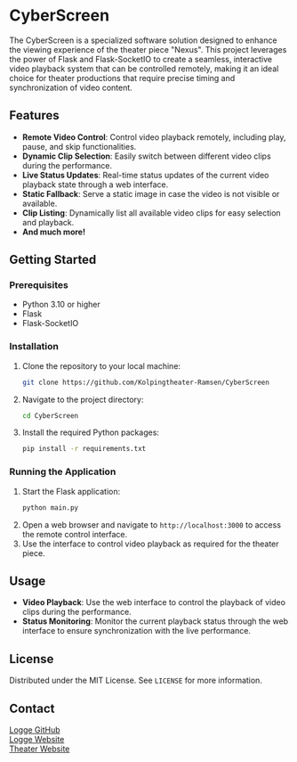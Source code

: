 # CyberScreen

The CyberScreen is a specialized software solution designed to enhance the viewing experience of the theater piece "Nexus". This project leverages the power of Flask and Flask-SocketIO to create a seamless, interactive video playback system that can be controlled remotely, making it an ideal choice for theater productions that require precise timing and synchronization of video content.

## Features

- **Remote Video Control**: Control video playback remotely, including play, pause, and skip functionalities.
- **Dynamic Clip Selection**: Easily switch between different video clips during the performance.
- **Live Status Updates**: Real-time status updates of the current video playback state through a web interface.
- **Static Fallback**: Serve a static image in case the video is not visible or available.
- **Clip Listing**: Dynamically list all available video clips for easy selection and playback.
- **And much more!**

## Getting Started

### Prerequisites

- Python 3.10 or higher
- Flask
- Flask-SocketIO

### Installation

1. Clone the repository to your local machine:
   ```bash
   git clone https://github.com/Kolpingtheater-Ramsen/CyberScreen
   ```
2. Navigate to the project directory:
   ```bash
   cd CyberScreen
   ```
3. Install the required Python packages:
   ```bash
   pip install -r requirements.txt
   ```

### Running the Application

1. Start the Flask application:
   ```bash
   python main.py
   ```
2. Open a web browser and navigate to `http://localhost:3000` to access the remote control interface.
3. Use the interface to control video playback as required for the theater piece.

## Usage

- **Video Playback**: Use the web interface to control the playback of video clips during the performance.
- **Status Monitoring**: Monitor the current playback status through the web interface to ensure synchronization with the live performance.

## License

Distributed under the MIT License. See `LICENSE` for more information.

## Contact

[Logge GitHub](https://github.com/LoggeL)  
[Logge Website](https://lmf.logge.top)  
[Theater Website](https://theater.kolping-ramsen.de)
